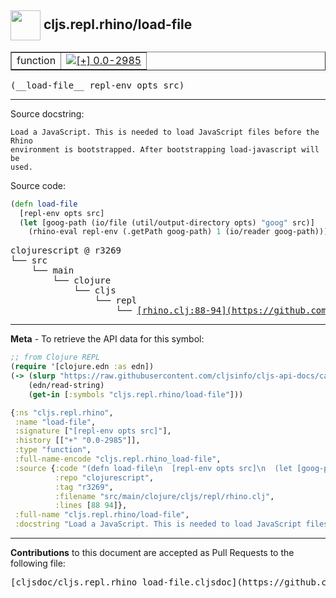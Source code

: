 ## <img width="48px" valign="middle" src="http://i.imgur.com/Hi20huC.png"> cljs.repl.rhino/load-file

 <table border="1">
<tr>

<td>function</td>
<td><a href="https://github.com/cljsinfo/cljs-api-docs/tree/0.0-2985"><img valign="middle" alt="[+] 0.0-2985" src="https://img.shields.io/badge/+-0.0--2985-lightgrey.svg"></a> </td>
</tr>
</table>

 <samp>
(__load-file__ repl-env opts src)<br>
</samp>

---




Source docstring:

```
Load a JavaScript. This is needed to load JavaScript files before the Rhino
environment is bootstrapped. After bootstrapping load-javascript will be
used.
```

Source code:

```clj
(defn load-file
  [repl-env opts src]
  (let [goog-path (io/file (util/output-directory opts) "goog" src)]
    (rhino-eval repl-env (.getPath goog-path) 1 (io/reader goog-path))))
```

 <pre>
clojurescript @ r3269
└── src
    └── main
        └── clojure
            └── cljs
                └── repl
                    └── <ins>[rhino.clj:88-94](https://github.com/clojure/clojurescript/blob/r3269/src/main/clojure/cljs/repl/rhino.clj#L88-L94)</ins>
</pre>


---

__Meta__ - To retrieve the API data for this symbol:

```clj
;; from Clojure REPL
(require '[clojure.edn :as edn])
(-> (slurp "https://raw.githubusercontent.com/cljsinfo/cljs-api-docs/catalog/cljs-api.edn")
    (edn/read-string)
    (get-in [:symbols "cljs.repl.rhino/load-file"]))
```

```clj
{:ns "cljs.repl.rhino",
 :name "load-file",
 :signature ["[repl-env opts src]"],
 :history [["+" "0.0-2985"]],
 :type "function",
 :full-name-encode "cljs.repl.rhino_load-file",
 :source {:code "(defn load-file\n  [repl-env opts src]\n  (let [goog-path (io/file (util/output-directory opts) \"goog\" src)]\n    (rhino-eval repl-env (.getPath goog-path) 1 (io/reader goog-path))))",
          :repo "clojurescript",
          :tag "r3269",
          :filename "src/main/clojure/cljs/repl/rhino.clj",
          :lines [88 94]},
 :full-name "cljs.repl.rhino/load-file",
 :docstring "Load a JavaScript. This is needed to load JavaScript files before the Rhino\nenvironment is bootstrapped. After bootstrapping load-javascript will be\nused."}

```

---

__Contributions__ to this document are accepted as Pull Requests to the following file:

 <pre>
[cljsdoc/cljs.repl.rhino_load-file.cljsdoc](https://github.com/cljsinfo/cljs-api-docs/blob/master/cljsdoc/cljs.repl.rhino_load-file.cljsdoc)
</pre>

